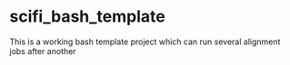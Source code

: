 # scifi_bash_template
This is a working bash template project which can run several alignment jobs after another
